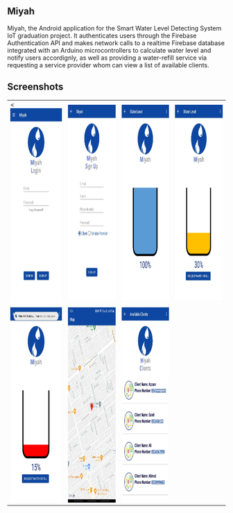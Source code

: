 ## Miyah

Miyah, the Android application for the Smart Water Level Detecting System IoT graduation project. It authenticates users through the Firebase Authentication API and makes network calls to a realtime Firebase database integrated with an Arduino microcontrollers to calculate water level and notify users accordignly, as well as providing a water-refill service via requesting a service provider whom can view a list of available clients.

<p float="left">

## Screenshots

  <table>
  <tr>
    <td><<img src="img1.jpg" height="450" alt="1st Screen"></td>
    <td><img src="img2.jpg" height="450" alt="2nd Screen"></td>
    <td><img src="img3.jpg" height="450" alt="3rd Screen"></td>
    <td><img src="img4.jpg" height="450" alt="4th Screen"></td>
  </tr>
    <tr>
    <td><img src="img5.jpg" height="450" alt="5th Screen"></td>
    <td><img src="img6.jpg" height="450" alt="6th Screen"></td>
    <td><img src="img7.jpg" height="450" alt="7th Screen"></td>
    </tr>
  
 </table>

</p>
